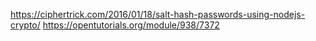 https://ciphertrick.com/2016/01/18/salt-hash-passwords-using-nodejs-crypto/
https://opentutorials.org/module/938/7372
